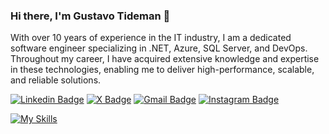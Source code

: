 ### Hi there, I'm Gustavo Tideman 👋

With over 10 years of experience in the IT industry, I am a dedicated software engineer specializing in .NET, Azure, SQL Server, and DevOps. Throughout my career, I have acquired extensive knowledge and expertise in these technologies, enabling me to deliver high-performance, scalable, and reliable solutions.

[![Linkedin Badge](https://img.shields.io/badge/-LinkedIn-blue?style=flat-square&logo=Linkedin&logoColor=white&link=https://www.linkedin.com/in/gustavo-tideman/)](https://www.linkedin.com/in/gustavo-tideman/)
[![X Badge](https://img.shields.io/badge/X-000000?style=flat-square&logo=x&logoColor=white&link=https://twitter.com/GustavoTideman)](https://twitter.com/GustavoTideman)
[![Gmail Badge](https://img.shields.io/badge/-gtideman92@gmail.com-c14438?style=flat-square&logo=Gmail&logoColor=white&link=mailto:gtideman92@gmail.com)](mailto:gtideman92@gmail.com) 
[![Instagram Badge](https://img.shields.io/badge/-Instagram-C13584?style=flat-square&labelColor=C13584&logo=instagram&logoColor=white&link=https://www.instagram.com/gustavo_tideman/)](https://www.instagram.com/gustavo_tideman/)

[![My Skills](https://skillicons.dev/icons?i=dotnet,cs,visualstudio,vscode,azure,aws,terraform,angular,ts,js,git,githubactions,powershell,bash,linux,docker,kubernetes,postman,kafka,rabbitmq,redis)](https://skillicons.dev)

<!--
<p align="center">
  
  <a href="https://github.com/gustavo-tideman/github-stats">
    <img  alt="Gustavo Tideman - GitHub Stats" width="400px" src="https://github.com/gustavo-tideman/github-stats/blob/master/generated/overview.svg" />
  </a> 

   <a href="https://github.com/gustavo-tideman/github-stats">
    <img  alt="Gustavo Tideman - GitHub Stats" width="400px" src="https://github.com/gustavo-tideman/github-stats/blob/master/generated/languages.svg" />
  </a> 
</p>
-->
